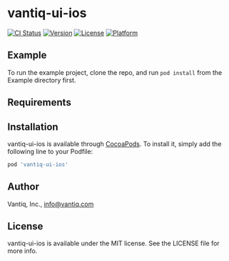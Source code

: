 # vantiq-ui-ios

[![CI Status](https://img.shields.io/travis/Vantiq/vantiq-ui-ios.svg?style=flat)](https://travis-ci.org/Vantiq/vantiq-ui-ios)
[![Version](https://img.shields.io/cocoapods/v/vantiq-ui-ios.svg?style=flat)](https://cocoapods.org/pods/vantiq-ui-ios)
[![License](https://img.shields.io/cocoapods/l/vantiq-ui-ios.svg?style=flat)](https://cocoapods.org/pods/vantiq-ui-ios)
[![Platform](https://img.shields.io/cocoapods/p/vantiq-ui-ios.svg?style=flat)](https://cocoapods.org/pods/vantiq-ui-ios)

## Example

To run the example project, clone the repo, and run `pod install` from the Example directory first.

## Requirements

## Installation

vantiq-ui-ios is available through [CocoaPods](https://cocoapods.org). To install
it, simply add the following line to your Podfile:

```ruby
pod 'vantiq-ui-ios'
```

## Author

Vantiq, Inc., info@vantiq.com

## License

vantiq-ui-ios is available under the MIT license. See the LICENSE file for more info.
